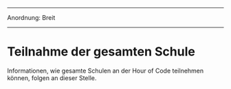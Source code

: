 * * *

Anordnung: Breit

* * *

# Teilnahme der gesamten Schule

Informationen, wie gesamte Schulen an der Hour of Code teilnehmen können, folgen an dieser Stelle.